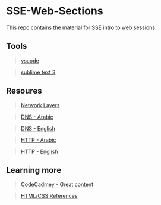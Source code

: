 # SSE-Web-Sections
This repo contains the material for SSE intro to web sessions 

## Tools
> [vscode](https://code.visualstudio.com/Download)

> [sublime text 3](https://www.sublimetext.com/3)

## Resoures
>[Network Layers](https://www.freeccnastudyguide.com/study-guides/ccna/ch1/1-4-tcpip-model/)

>[DNS - Arabic](https://www.youtube.com/watch?v=9Xz7_MxVYCU)

>[DNS - English](https://www.youtube.com/watch?v=72snZctFFtA)

>[HTTP - Arabic](https://www.youtube.com/watch?v=CtPWdpi4g6U)

>[HTTP - English](https://www.youtube.com/watch?v=eesqK59rhGA)

## Learning more
>[CodeCadmey - Great content](https://codecademy.com/)

>[HTML/CSS References](https://www.w3schools.com/)
